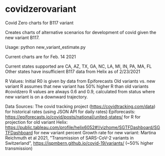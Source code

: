 # covidzerovariant
Covid Zero charts for B117 variant

Creates charts of alternative scenarios for development of covid given the new variant B117.

Usage: python new_variant_estimate.py

Current charts are for Feb. 14 2021 

Current states supported are CA, AZ, TX, GA, NC, LA, MI, IN, PA, MA, FL
Other states have insufficient B117 data from Helix as of 2/23/2021

R Values:
  Initial R0 is given by data from Epiforecasts
  Old variants vs. new variant R assumes that new variant has 50% higher R than old variants
  #covidzero R values are always 0.6 and 0.9, calculated from status where new variant is on a downward trajectory.

Data Sources:
  The covid tracking project (https://covidtracking.com/data) for historical rates (using JSON API for daily rates)
	Epiforecasts: https://epiforecasts.io/covid/posts/national/united-states/ for R for projection for old variant
  Helix: https://public.tableau.com/profile/helix6052#!/vizhome/SGTFDashboard/SGTFDashboard for new variant percent
  Growth rate for new variant: Martina Reichmuth et al 2021, "Transmission of SARS-CoV-2 variants in Switzerland", https://ispmbern.github.io/covid-19/variants/ (~50% higher transmission)


